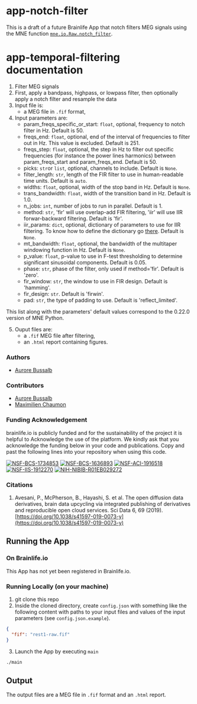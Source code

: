 # app-notch-filter

This is a draft of a future Brainlife App that notch filters MEG signals using the MNE function 
[`mne.io.Raw.notch_filter`](https://mne.tools/stable/generated/mne.io.Raw.html#mne.io.Raw.notch_filter).

# app-temporal-filtering documentation

1) Filter MEG signals
2) First, apply a bandpass, highpass, or lowpass filter, then optionally apply a notch filter and resample the data  
3) Input file is:
    * a MEG file in `.fif` format,
4) Input parameters are:
    * param_freqs_specific_or_start: `float`, optional, frequency to notch filter in Hz. Default is 50.
    * freqs_end: `float`, optional, end of the interval of frequencies to filter out in Hz. This value is excluded. Default is 251.  
    * freqs_step: `float`, optional, the step in Hz to filter out specific frequencies (for instance the power lines harmonics) 
        between param_freqs_start and param_freqs_end. Default is 50.
    * picks: `str`or `list`, optional, channels to include. Default is `None`. 
    * filter_length: `str`, length of the FIR filter to use in human-readable time units. Default is `auto`. 
    * widths: `float`, optional, width of the stop band in Hz. Default is `None`.
    * trans_bandwidth: `float`, width of the transition band in Hz. Default is 1.0.
    * n_jobs: `int`, number of jobs to run in parallel. Default is 1.
    * method: `str`, 'fir' will use overlap-add FIR filtering, 'iir' will use IIR forwar-backward filtering. Default is 'fir'.
    * iir_params: `dict`, optional, dictionary of parameters to use for IIR filtering. To know how to define the dictionary go 
        [there](https://mne.tools/stable/generated/mne.filter.construct_iir_filter.html#mne.filter.construct_iir_filter). Default is `None`. 
    * mt_bandwidth: `float`, optional, the bandwidth of the multitaper windowing function in Hz. Default is `None`.
    * p_value: `float`, p-value to use in F-test thresholding to determine significant sinusoidal components. Default is 0.05.
    * phase: `str`, phase of the filter, only used if method='fir'. Default is 'zero'.
    * fir_window: `str`, the window to use in FIR design. Default is 'hamming'.
    * fir_design: `str`. Default is 'firwin'.
    * pad: `str`, the type of padding to use. Default is 'reflect_limited'.

This list along with the parameters' default values correspond to the 0.22.0 version of MNE Python.  

5) Ouput files are:
    * a `.fif` MEG file after filtering,
    * an `.html` report containing figures.

### Authors
- [Aurore Bussalb](aurore.bussalb@icm-institute.org)

### Contributors
- [Aurore Bussalb](aurore.bussalb@icm-institute.org)
- [Maximilien Chaumon](maximilien.chaumon@icm-institute.org)

### Funding Acknowledgement
brainlife.io is publicly funded and for the sustainability of the project it is helpful to Acknowledge the use of the platform. We kindly ask that you acknowledge the funding below in your code and publications. Copy and past the following lines into your repository when using this code.

[![NSF-BCS-1734853](https://img.shields.io/badge/NSF_BCS-1734853-blue.svg)](https://nsf.gov/awardsearch/showAward?AWD_ID=1734853)
[![NSF-BCS-1636893](https://img.shields.io/badge/NSF_BCS-1636893-blue.svg)](https://nsf.gov/awardsearch/showAward?AWD_ID=1636893)
[![NSF-ACI-1916518](https://img.shields.io/badge/NSF_ACI-1916518-blue.svg)](https://nsf.gov/awardsearch/showAward?AWD_ID=1916518)
[![NSF-IIS-1912270](https://img.shields.io/badge/NSF_IIS-1912270-blue.svg)](https://nsf.gov/awardsearch/showAward?AWD_ID=1912270)
[![NIH-NIBIB-R01EB029272](https://img.shields.io/badge/NIH_NIBIB-R01EB029272-green.svg)](https://grantome.com/grant/NIH/R01-EB029272-01)

### Citations
1. Avesani, P., McPherson, B., Hayashi, S. et al. The open diffusion data derivatives, brain data upcycling via integrated publishing of derivatives and reproducible open cloud services. Sci Data 6, 69 (2019). [https://doi.org/10.1038/s41597-019-0073-y](https://doi.org/10.1038/s41597-019-0073-y)

## Running the App 

### On Brainlife.io

This App has not yet been registered in Brainlife.io.

### Running Locally (on your machine)

1. git clone this repo
2. Inside the cloned directory, create `config.json` with something like the following content with paths to your input 
   files and values of the input parameters (see `config.json.example`).

```json
{
  "fif": "rest1-raw.fif"
}
```

3. Launch the App by executing `main`

```bash
./main
```

## Output

The output files are a MEG file in `.fif` format and an `.html` report.

